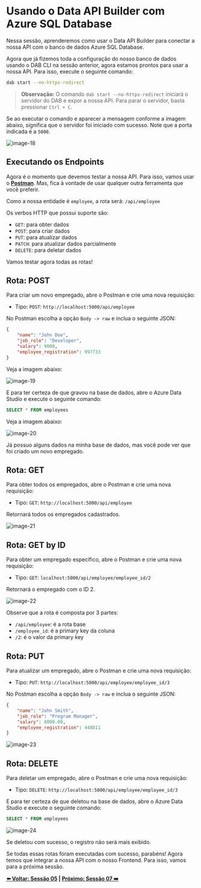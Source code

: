 # Usando o Data API Builder com Azure SQL Database

Nessa sessão, aprenderemos como usar o Data API Builder para conectar a nossa API com o banco de dados Azure SQL Database.

Agora que já fizemos toda a configuração do nosso banco de dados usando o DAB CLI na sessão anterior, agora estamos prontos para usar a nossa API. Para isso, execute o seguinte comando:

```bash
dab start --no-https-redirect
```

> **Observação:** O comando `dab start --no-https-redirect` iniciará o servidor do DAB e expor a nossa API. Para parar o servidor, basta pressionar `Ctrl + C`.

Se ao executar o comando e aparecer a mensagem conforme a imagem abaixo, significa que o servidor foi iniciado com sucesso. Note que a porta indicada é a `5000`.

![image-18](./../../workshop-images/image-18.jpg)

## Executando os Endpoints 

Agora é o momento que devemos testar a nossa API. Para isso, vamos usar o **[Postman](https://www.postman.com/)**. Mas, fica à vontade de usar qualquer outra ferramenta que você preferir.

Como a nossa entidade é `employee`, a rota será: `/api/employee`

Os verbos HTTP que possui suporte são:

- `GET`: para obter dados
- `POST`: para criar dados
- `PUT`: para atualizar dados
- `PATCH`: para atualizar dados parcialmente
- `DELETE`: para deletar dados

Vamos testar agora todas as rotas!

## Rota: POST

Para criar um novo empregado, abre o Postman e crie uma nova requisição:

- Tipo: `POST`: `http://localhost:5000/api/employee`

No Postman escolha a opção `Body -> raw` e inclua o seguinte JSON:

```json
{
    "name": "John Doe",
    "job_role": "Developer",
    "salary": 9000,
    "employee_registration": 997733
}
```

Veja a imagem abaixo:

![image-19](./../../workshop-images/image-19.jpg)

E para ter certeza de que gravou na base de dados, abre o Azure Data Studio e execute o seguinte comando:

```sql
SELECT * FROM employees
```

Veja a imagem abaixo:

![image-20](./../../workshop-images/image-20.jpg)

Já possuo alguns dados na minha base de dados, mas você pode ver que foi criado um novo empregado.

## Rota: GET

Para obter todos os empregados, abre o Postman e crie uma nova requisição:

- Tipo: `GET`: `http://localhost:5000/api/employee`

Retornará todos os empregados cadastrados.

![image-21](./../../workshop-images/image-21.jpg)

## Rota: GET by ID

Para obter um empregado específico, abre o Postman e crie uma nova requisição:

- Tipo: `GET`: `localhost:5000/api/employee/employee_id/2`

Retornará o empregado com o ID 2.

![image-22](./../../workshop-images/image-22.jpg)

Observe que a rota é composta por 3 partes:

- `/api/employee`: é a rota base
- `/employee_id`: é a primary key da coluna
- `/2`: é o valor da primary key

## Rota: PUT

Para atualizar um empregado, abre o Postman e crie uma nova requisição:

- Tipo: `PUT`: `http://localhost:5000/api/employee/employee_id/3`

No Postman escolha a opção `Body -> raw` e inclua o seguinte JSON:

```json
{
    "name": "John Smith",
    "job_role": "Program Manager",
    "salary": 8000.00,
    "employee_registration": 448811
}
```

![image-23](./../../workshop-images/image-23.jpg)

## Rota: DELETE

Para deletar um empregado, abre o Postman e crie uma nova requisição:

- Tipo: `DELETE`: `http://localhost:5000/api/employee/employee_id/3`

E para ter certeza de que deletou na base de dados, abre o Azure Data Studio e execute o seguinte comando:

```sql
SELECT * FROM employees
```

![image-24](./../../workshop-images/image-24.jpg)

Se deletou com sucesso, o registro não será mais exibido.

Se todas essas rotas foram executadas com sucesso, parabéns! Agora temos que integrar a nossa API com o nosso Frontend. Para isso, vamos para a próxima sessão.

**[⬅️ Voltar: Sessão 05](./05-session.md) | **[Próximo: Sessão 07 ➡️](./07-session.md)****